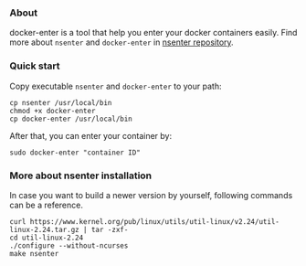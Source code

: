 ### About

docker-enter is a tool that help you enter your docker containers easily. Find more about `nsenter` and `docker-enter` in [nsenter repository](https://github.com/jpetazzo/nsenter).


### Quick start

Copy executable `nsenter` and `docker-enter` to your path:
```
cp nsenter /usr/local/bin
chmod +x docker-enter
cp docker-enter /usr/local/bin
```

After that, you can enter your container by:
```
sudo docker-enter "container ID"
```

### More about nsenter installation
In case you want to build a newer version by yourself, following commands can be a reference.
```
curl https://www.kernel.org/pub/linux/utils/util-linux/v2.24/util-linux-2.24.tar.gz | tar -zxf-
cd util-linux-2.24
./configure --without-ncurses
make nsenter
```

